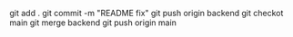 git add . 
git commit -m "README fix"
git push origin backend
git checkot main
git merge backend
git push origin main